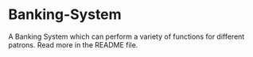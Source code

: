 # Banking-System
A Banking System which can perform a variety of functions for different patrons. Read more in the README file. 
